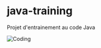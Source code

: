 # java-training

Projet d'entrainement au code Java

![Coding](https://image.noelshack.com/fichiers/2020/41/4/1602163488-test.png)